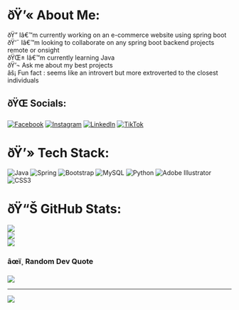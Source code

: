 # ðŸ’« About Me:
ðŸ”­ Iâ€™m currently working on an e-commerce website using spring boot<br>ðŸ‘¯ Iâ€™m looking to collaborate on any spring boot backend projects remote or onsight<br>ðŸŒ± Iâ€™m currently learning Java <br>ðŸ’¬ Ask me about my best projects<br>âš¡ Fun fact : seems like an introvert but more extroverted to the closest individuals 


## ðŸŒ Socials:
[![Facebook](https://img.shields.io/badge/Facebook-%231877F2.svg?logo=Facebook&logoColor=white)](https://facebook.com/tadiwa.tips.37) [![Instagram](https://img.shields.io/badge/Instagram-%23E4405F.svg?logo=Instagram&logoColor=white)](https://instagram.com/young_tips_blessed) [![LinkedIn](https://img.shields.io/badge/LinkedIn-%230077B5.svg?logo=linkedin&logoColor=white)](https://linkedin.com/in/tadiwa-chipungu) [![TikTok](https://img.shields.io/badge/TikTok-%23000000.svg?logo=TikTok&logoColor=white)](https://tiktok.com/@yung_tips) 

# ðŸ’» Tech Stack:
![Java](https://img.shields.io/badge/java-%23ED8B00.svg?style=for-the-badge&logo=openjdk&logoColor=white) ![Spring](https://img.shields.io/badge/spring-%236DB33F.svg?style=for-the-badge&logo=spring&logoColor=white) ![Bootstrap](https://img.shields.io/badge/bootstrap-%238511FA.svg?style=for-the-badge&logo=bootstrap&logoColor=white) ![MySQL](https://img.shields.io/badge/mysql-4479A1.svg?style=for-the-badge&logo=mysql&logoColor=white) ![Python](https://img.shields.io/badge/python-3670A0?style=for-the-badge&logo=python&logoColor=ffdd54) ![Adobe Illustrator](https://img.shields.io/badge/adobe%20illustrator-%23FF9A00.svg?style=for-the-badge&logo=adobe%20illustrator&logoColor=white) ![CSS3](https://img.shields.io/badge/css3-%231572B6.svg?style=for-the-badge&logo=css3&logoColor=white)
# ðŸ“Š GitHub Stats:
![](https://github-readme-stats.vercel.app/api?username=VIPERtips&theme=dark&hide_border=false&include_all_commits=true&count_private=false)<br/>
![](https://github-readme-streak-stats.herokuapp.com/?user=VIPERtips&theme=dark&hide_border=false)<br/>
![](https://github-readme-stats.vercel.app/api/top-langs/?username=VIPERtips&theme=dark&hide_border=false&include_all_commits=true&count_private=false&layout=compact)

### âœï¸ Random Dev Quote
![](https://quotes-github-readme.vercel.app/api?type=horizontal&theme=radical)

---
[![](https://visitcount.itsvg.in/api?id=VIPERtips&icon=0&color=0)](https://visitcount.itsvg.in)

<!--  -->

